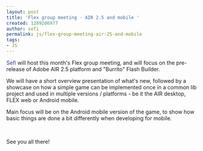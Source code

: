 ```yaml
---
layout: post
title: 'Flex group meeting - AIR 2.5 and mobile '
created: 1289206977
author: sefi
permalink: js/flex-group-meeting-air-25-and-mobile
tags:
- JS
---
```

<p><a style="color: rgb(51, 51, 153); margin-top: 0px; margin-right: 0px; margin-bottom: 0px; margin-left: 0px; padding-top: 0px; padding-right: 0px; padding-bottom: 0px; padding-left: 0px; text-decoration: none; " href="http://www.tikalk.com/users/sefi">Sefi</a>&nbsp;will host this month's Flex group meeting, and will focus on the pre-release of Adobe AIR 2.5 platform and &quot;Burrito&quot; Flash Builder.</p>
<p>We will have a short overview presentation of what's new, followed by a showcase on how a simple game can be implemented once in a common lib project and used in multiple versions / platforms - be it the AIR desktop, FLEX web or Android mobile.</p>
<p>Main focus will be on the Android mobile version of the game, to show how basic things are done a bit differently when developing for mobile.</p>
<p>&nbsp;</p>
<p>See you all there!</p>
